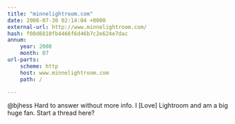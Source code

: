 ```yaml
---
title: "minnelightroom.com"
date: 2008-07-30 02:14:04 +0000
external-url: http://www.minnelightroom.com/
hash: f08d6810fb4466f6d46b7c2e624e7dac
annum:
    year: 2008
    month: 07
url-parts:
    scheme: http
    host: www.minnelightroom.com
    path: /

---
```


@bjhess Hard to answer without more info. I [Love] Lightroom and am a big huge fan. Start a thread here? 
